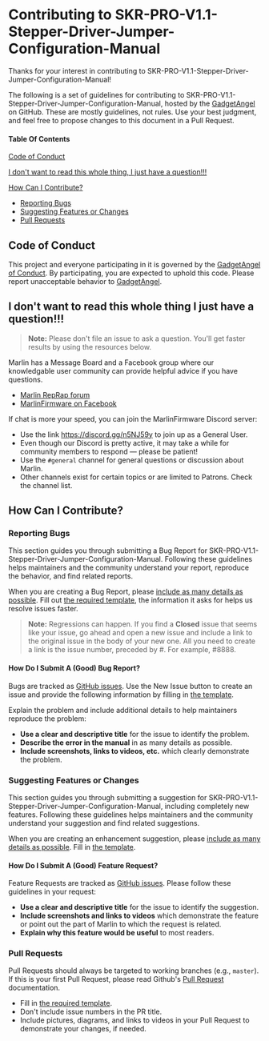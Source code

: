 # Contributing to SKR-PRO-V1.1-Stepper-Driver-Jumper-Configuration-Manual

Thanks for your interest in contributing to SKR-PRO-V1.1-Stepper-Driver-Jumper-Configuration-Manual!

The following is a set of guidelines for contributing to SKR-PRO-V1.1-Stepper-Driver-Jumper-Configuration-Manual, hosted by the [GadgetAngel](https://github.com/GadgetAngel) on GitHub. These are mostly guidelines, not rules. Use your best judgment, and feel free to propose changes to this document in a Pull Request.

#### Table Of Contents

[Code of Conduct](https://github.com/GadgetAngel/SKR-PRO-V1.1-Stepper-Driver-Jumper-Configuration-Manual/blob/master/.github/contributing.md#code-of-conduct)

[I don't want to read this whole thing, I just have a question!!!](https://github.com/GadgetAngel/SKR-PRO-V1.1-Stepper-Driver-Jumper-Configuration-Manual/blob/master/.github/contributing.md#i-dont-want-to-read-this-whole-thing-i-just-have-a-question)

[How Can I Contribute?](https://github.com/GadgetAngel/SKR-PRO-V1.1-Stepper-Driver-Jumper-Configuration-Manual/blob/master/.github/contributing.md#how-can-i-contribute)
  * [Reporting Bugs](https://github.com/GadgetAngel/SKR-PRO-V1.1-Stepper-Driver-Jumper-Configuration-Manual/blob/master/.github/contributing.md#reporting-bugs)
  * [Suggesting Features or Changes](https://github.com/GadgetAngel/SKR-PRO-V1.1-Stepper-Driver-Jumper-Configuration-Manual/blob/master/.github/contributing.md#suggesting-features-or-changes)
  * [Pull Requests](https://github.com/GadgetAngel/SKR-PRO-V1.1-Stepper-Driver-Jumper-Configuration-Manual/blob/master/.github/contributing.md#pull-requests)

## Code of Conduct

This project and everyone participating in it is governed by the [GadgetAngel of Conduct](code-of-conduct.md). By participating, you are expected to uphold this code. Please report unacceptable behavior to [GadgetAngel](mailto:joannmanges@gmail.com).

## I don't want to read this whole thing I just have a question!!!

> **Note:** Please don't file an issue to ask a question. You'll get faster results by using the resources below.

Marlin has a Message Board and a Facebook group where our knowledgable user community can provide helpful advice if you have questions.

* [Marlin RepRap forum](https://reprap.org/forum/list.php?415)
* [MarlinFirmware on Facebook](https://www.facebook.com/groups/1049718498464482/)

If chat is more your speed, you can join the MarlinFirmware Discord server:

* Use the link https://discord.gg/n5NJ59y to join up as a General User.
* Even though our Discord is pretty active, it may take a while for community members to respond &mdash; please be patient!
* Use the `#general` channel for general questions or discussion about Marlin.
* Other channels exist for certain topics or are limited to Patrons. Check the channel list.

## How Can I Contribute?

### Reporting Bugs

This section guides you through submitting a Bug Report for SKR-PRO-V1.1-Stepper-Driver-Jumper-Configuration-Manual. Following these guidelines helps maintainers and the community understand your report, reproduce the behavior, and find related reports.

When you are creating a Bug Report, please [include as many details as possible](https://github.com/GadgetAngel/SKR-PRO-V1.1-Stepper-Driver-Jumper-Configuration-Manual/new/master/.github#how-do-i-submit-a-good-bug-report). Fill out [the required template](.github/ISSUE_TEMPLATE/bug_report.md), the information it asks for helps us resolve issues faster.

> **Note:** Regressions can happen. If you find a **Closed** issue that seems like your issue, go ahead and open a new issue and include a link to the original issue in the body of your new one. All you need to create a link is the issue number, preceded by #. For example, #8888.

#### How Do I Submit A (Good) Bug Report?

Bugs are tracked as [GitHub issues](https://guides.github.com/features/issues/). Use the New Issue button to create an issue and provide the following information by filling in [the template](.github/ISSUE_TEMPLATE/bug_report.md).

Explain the problem and include additional details to help maintainers reproduce the problem:

* **Use a clear and descriptive title** for the issue to identify the problem.
* **Describe the error in the manual** in as many details as possible. 
* **Include screenshots, links to videos, etc.** which clearly demonstrate the problem.

### Suggesting Features or Changes

This section guides you through submitting a suggestion for SKR-PRO-V1.1-Stepper-Driver-Jumper-Configuration-Manual, including completely new features. Following these guidelines helps maintainers and the community understand your suggestion and find related suggestions.

When you are creating an enhancement suggestion, please [include as many details as possible](https://github.com/GadgetAngel/SKR-PRO-V1.1-Stepper-Driver-Jumper-Configuration-Manual/new/master/.github#how-do-i-submit-a-good-feature-request). Fill in [the template](.github/ISSUE_TEMPLATE/feature_request.md).

#### How Do I Submit A (Good) Feature Request?

Feature Requests are tracked as [GitHub issues](https://guides.github.com/features/issues/). Please follow these guidelines in your request:

* **Use a clear and descriptive title** for the issue to identify the suggestion.
* **Include screenshots and links to videos** which demonstrate the feature or point out the part of Marlin to which the request is related.
* **Explain why this feature would be useful** to most readers.

### Pull Requests

Pull Requests should always be targeted to working branches (e.g., `master`). If this is your first Pull Request, please read Github's [Pull Request](https://help.github.com/articles/creating-a-pull-request/) documentation.

* Fill in [the required template](.github/PULL_REQUEST_TEMPLATE/open-a-pull-request.md).
* Don't include issue numbers in the PR title.
* Include pictures, diagrams, and links to videos in your Pull Request to demonstrate your changes, if needed.
